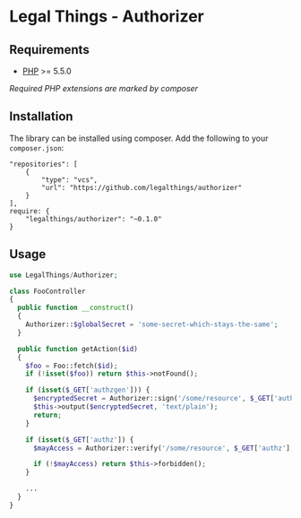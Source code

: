 Legal Things - Authorizer
==================

## Requirements

- [PHP](http://www.php.net) >= 5.5.0

_Required PHP extensions are marked by composer_

## Installation

The library can be installed using composer. Add the following to your `composer.json`:

    "repositories": [
        {
            "type": "vcs",
            "url": "https://github.com/legalthings/authorizer"
        }
    ],
    require: {
        "legalthings/authorizer": "~0.1.0"
    }


## Usage

``` php
use LegalThings/Authorizer;

class FooController
{
  public function __construct()
  {
    Authorizer::$globalSecret = 'some-secret-which-stays-the-same'; 
  }

  public function getAction($id)
  {
    $foo = Foo::fetch($id);
    if (!isset($foo)) return $this->notFound();

    if (isset($_GET['authzgen'])) {
      $encryptedSecret = Authorizer::sign('/some/resource', $_GET['authzgen']); // authzgen is a string with the format: {{public_key_url}};{{time_from}};{{time_to}}
      $this->output($encryptedSecret, 'text/plain');
      return;
    }

    if (isset($_GET['authz']) {
      $mayAccess = Authorizer::verify('/some/resource', $_GET['authz'], 'path/to/private_key.pem'); // authz is the encrypted secret

      if (!$mayAccess) return $this->forbidden();
    }

    ...
  }
}

```
